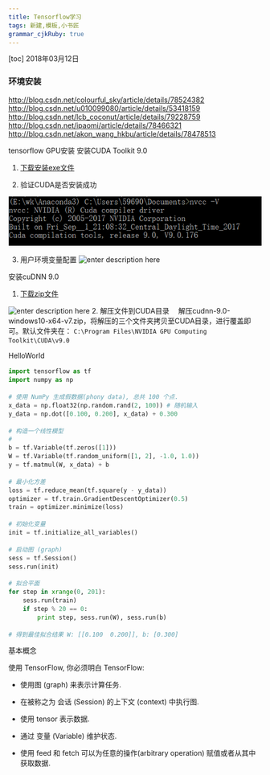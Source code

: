 ```yaml
---
title: Tensorflow学习
tags: 新建,模板,小书匠
grammar_cjkRuby: true
---
```

[toc]
2018年03月12日 
### 环境安装
http://blog.csdn.net/colourful_sky/article/details/78524382
http://blog.csdn.net/u010099080/article/details/53418159
http://blog.csdn.net/lcb_coconut/article/details/79228759
http://blog.csdn.net/ipaomi/article/details/78466321
http://blog.csdn.net/akon_wang_hkbu/article/details/78478513


tensorflow GPU安装
安装CUDA Toolkit 9.0
 1. [下载安装exe文件](https://developer.nvidia.com/cuda-toolkit-archive)
    
 2. 验证CUDA是否安装成功 
 
![enter description here][1]

 3. 用户环境变量配置
![enter description here][2]

安装cuDNN 9.0

1. [下载zip文件](https://developer.nvidia.com/rdp/cudnn-download)

  ![enter description here][3]
2. 解压文件到CUDA目录
  　解压cudnn-9.0-windows10-x64-v7.zip，将解压的三个文件夹拷贝至CUDA目录，进行覆盖即可。默认文件夹在：  `C:\Program Files\NVIDIA GPU Computing Toolkit\CUDA\v9.0` 




HelloWorld
``` python
import tensorflow as tf
import numpy as np

# 使用 NumPy 生成假数据(phony data), 总共 100 个点.
x_data = np.float32(np.random.rand(2, 100)) # 随机输入
y_data = np.dot([0.100, 0.200], x_data) + 0.300

# 构造一个线性模型
# 
b = tf.Variable(tf.zeros([1]))
W = tf.Variable(tf.random_uniform([1, 2], -1.0, 1.0))
y = tf.matmul(W, x_data) + b

# 最小化方差
loss = tf.reduce_mean(tf.square(y - y_data))
optimizer = tf.train.GradientDescentOptimizer(0.5)
train = optimizer.minimize(loss)

# 初始化变量
init = tf.initialize_all_variables()

# 启动图 (graph)
sess = tf.Session()
sess.run(init)

# 拟合平面
for step in xrange(0, 201):
    sess.run(train)
    if step % 20 == 0:
        print step, sess.run(W), sess.run(b)

# 得到最佳拟合结果 W: [[0.100  0.200]], b: [0.300]
```
基本概念

使用 TensorFlow, 你必须明白 TensorFlow:

- 使用图 (graph) 来表示计算任务.
- 在被称之为 会话 (Session) 的上下文 (context) 中执行图.
- 使用 tensor 表示数据.
- 通过 变量 (Variable) 维护状态.
- 使用 feed 和 fetch 可以为任意的操作(arbitrary operation) 赋值或者从其中获取数据.


  [1]: ./images/1520867629585.jpg
  [2]: ./images/1520867763992.jpg
  [3]: https://i.loli.net/2018/03/13/5aa78d29cde7d.jpg